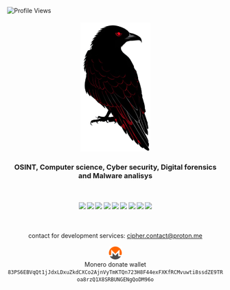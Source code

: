 ![Profile Views](https://komarev.com/ghpvc/?username=cipher0xdev&color=red)

<h4 align="center"><img height="300em" src="logo.png"/></h4>
<h3 align="center">OSINT, Computer science, Cyber security, Digital forensics and Malware analisys</h3>
<br>
<h4 align="center">
  <img src="https://readme-components.vercel.app/api?component=logo&logo=c&text=false&fill=black&textfill=red&">
  <img src="https://readme-components.vercel.app/api?component=logo&logo=cplusplus&text=false&fill=black&textfill=red&">
  <img src="https://readme-components.vercel.app/api?component=logo&logo=powershell&text=false&fill=black&textfill=red&"> 
  <img src="https://readme-components.vercel.app/api?component=logo&logo=webassembly&text=false&fill=black&textfill=red&">
  <img src="https://readme-components.vercel.app/api?component=logo&logo=neovim&text=false&fill=black&textfill=red&">
  <img src="https://readme-components.vercel.app/api?component=logo&logo=qt&text=false&fill=black&textfill=red&">
  <img src="https://readme-components.vercel.app/api?component=logo&logo=blender&text=false&fill=black&textfill=red&">
  <img src="https://readme-components.vercel.app/api?component=logo&logo=linux&text=false&fill=black&textfill=red&">
  <img src="https://readme-components.vercel.app/api?component=logo&logo=archlinux&text=false&fill=black&textfill=red&">  
</h4>
<br>
<p align="center">
  contact for development services: <a href="mailto:cipher.contact@proton.me">cipher.contact@proton.me</a> 
<br>
<br>
  <img src="monero.svg" height="30px"/>
  <br>
  Monero donate wallet
  <br>
  <code>83PS6EBVqQt1jJdxLDxuZkdCXCo2AjnVyTmKTQn723H8F44exFXKfRCMvuwti8ssdZE9TRoa8rzQ1X8SRBUNGENgQoDM96o</code>
</p>
